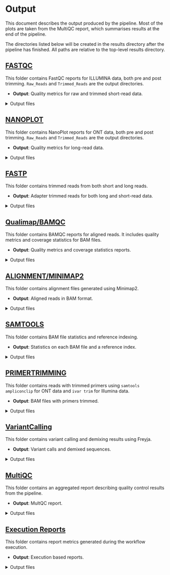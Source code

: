 # Output

This document describes the output produced by the pipeline. Most of the plots are taken from the MultiQC report, which summarises results at the end of the pipeline.

The directories listed below will be created in the results directory after the pipeline has finished. All paths are relative to the top-level results directory.

## [FASTQC](#fastqc)
This folder contains FastQC reports for ILLUMINA data, both pre and post trimming. `Raw_Reads` and `Trimmed_Reads` are the output directories.
- **Output**: Quality metrics for raw and trimmed short-read data.

<details markdown="1">
<summary>Output files</summary>

* `fastqc/`
    * `*_fastqc.html`: FastQC report containing quality metrics.
    * `*_fastqc.zip`: Zip archive containing the FastQC report, tab-delimited data file and plot images.

</details>

## [NANOPLOT](#nanoplot)
This folder contains NanoPlot reports for ONT data, both pre and post trimming. `Raw_Reads` and `Trimmed_Reads` are the output directories.
- **Output**: Quality metrics for long-read data.

<details markdown="2">
<summary>Output files</summary>

* `nanoplot/`
    * `*_QualityScatterPlot_dot.html &.png`: Nanoplot report containing quality metrics.
    * `*WeightedHistogramReadlength.html & .png`: Weighted histogram on read lengths.
    * `*NonWeightedHistogramReadlength.html & .png`: Non-Weighted histogram on read lengths.
    * `NanoPlot-report.html`: Cumulative report of all the above metrics.
    * `NanoStats.txt`: Cumulative statistics of Read lengths, read quality, basepair quality, N50 metrics.

</details>

## [FASTP](#fastp)
This folder contains trimmed reads from both short and long reads.
- **Output**: Adapter trimmed reads for both long and short-read data.

<details markdown="3">
<summary>Output files</summary>

* `fastp/`
    * `*_fastp.html`: Fastp report of trimmed reads and post trimming quality metrics.
    * `*_fastp.json`: json file for the above report.
    * `*_fastp.fastq.gz`: a trimmed fastq file for both short and long-reads

</details>

## [Qualimap/BAMQC](#qualimap-bamqc)
This folder contains BAMQC reports for aligned reads. It includes quality metrics and coverage statistics for BAM files.
- **Output**: Quality metrics and coverage statistics reports.

<details markdown="4">
<summary>Output files</summary>

* `Bamqc/`
    * `*qualimapReport.html`: Qualimap - Bamqc report of aligned BAM file.
    * `*raw_data_qualimapReport`: Coverage, gc content, nucleotide content, mapping quality metrics are reported in this folder.
    * `*genome_results.txt`: cumulative report containing all the above metrics.

</details>

## [ALIGNMENT/MINIMAP2](#alignment-minimap2)
This folder contains alignment files generated using Minimap2.
- **Output**: Aligned reads in BAM format.

<details markdown="5">
<summary>Output files</summary>

* `minimap2/`
    * `*.bam`: Aligned bam files

</details>

## [SAMTOOLS](#samtools)
This folder contains BAM file statistics and reference indexing.
- **Output**: Statistics on each BAM file and a reference index.

<details markdown="6">
<summary>Output files</summary>

* `Samtools/`
    * `*.flagstat`: Primary statistics on aligned bam files
    * `*.stats` : General statistics
    * `*.reference.fasta.fai`: Reference index

</details>


## [PRIMERTRIMMING](#AmpliconClip_and_iVar_Trimming)
This folder contains reads with trimmed primers using `samtools ampliconclip` for ONT data and `ivar trim` for Illumina data.
- **Output**: BAM files with primers trimmed.

<details markdown="7">
<summary>Output files</summary>

* `iVarTrim (Illumina)`
    * `*.ivar_trim.bam`: ivar trimmed bam files, the primers used here are SARS-CoV2 based.

* `AmpliconClip (Oxford Nanopore)`
    * `*.ampliconclip.clipallowed.bam`: samtools amplicon clip trimmed bam files.

</details>

## [VariantCalling](#ivar_and_freyja_variant_calling)
This folder contains variant calling and demixing results using Freyja.
- **Output**: Variant calls and demixed sequences.

<details markdown="8">
<summary>Output files</summary>

* `iVarTrim/VarCalls`
    * `*.tsv`: ivar trimmed variant calls
    * `*.mpileup` : mpileup files from ivar trimmed BAM files only.

* `Freyja/VarCalls`
    * `*.depth.tsv` : Basepair depth at each position.
    * `*.variants.tsv` : Variant calls from both ivar and ampliconclip trimmed BAM files

* `Freyja/Demix`
    * `*.tsv` : Lineage abundances of Sars-cov-2 

</details>

## [MultiQC](#multiqc)
This folder contains an aggregated report describing quality control results from the pipeline.
- **Output**: MultQC report.

<details markdown="9">
<summary>Output files</summary>

* `multiqc/`
    * `multiqc_report.html`: a standalone HTML file that can be viewed in your web browser.
    * `multiqc_data/`: directory containing parsed statistics from the different tools used in the pipeline.
    * `multiqc_plots/`: directory containing static images from the report in various formats.

</details>

## [Execution Reports](#pipeline-information) 
This folder contains report metrics generated during the workflow execution.
- **Output**: Execution based reports.

<details markdown="10">
<summary>Output files</summary>

* `pipeline_info/`
    * Reports generated by Nextflow: `execution_report.html`, `execution_timeline.html`, `execution_trace.txt` and `pipeline_dag.dot`/`pipeline_dag.svg`.
    * Reports generated by the pipeline: `pipeline_report.html`, `pipeline_report.txt` and `software_versions.tsv`.
    * Reformatted samplesheet files used as input to the pipeline: `samplesheet.valid.csv`.

</details>